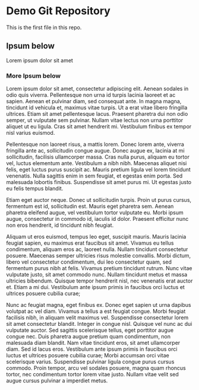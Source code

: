 # Demo Git Repository

This is the first file in this repo.

## Ipsum below

Lorem ipsum dolor sit amet

### More Ipsum below
Lorem ipsum dolor sit amet, consectetur adipiscing elit. Aenean sodales in odio quis viverra. Pellentesque non urna id turpis lacinia laoreet et ac sapien. Aenean et pulvinar diam, sed consequat ante. In magna magna, tincidunt id vehicula et, maximus vitae turpis. Ut a erat vitae libero fringilla ultrices. Etiam sit amet pellentesque lacus. Praesent pharetra dui non odio semper, ut vulputate sem pulvinar. Nullam vitae lectus non urna porttitor aliquet ut eu ligula. Cras sit amet hendrerit mi. Vestibulum finibus ex tempor nisl varius euismod.

Pellentesque non laoreet risus, a mattis lorem. Donec lorem ante, viverra fringilla ante ac, sollicitudin congue augue. Donec augue ex, lacinia at mi sollicitudin, facilisis ullamcorper massa. Cras nulla purus, aliquam eu tortor vel, luctus elementum ante. Vestibulum a nibh nibh. Maecenas aliquet nisi felis, eget luctus purus suscipit ac. Mauris pretium ligula vel lorem tincidunt venenatis. Nulla sagittis enim in sem feugiat, et egestas enim porta. Sed malesuada lobortis finibus. Suspendisse sit amet purus mi. Ut egestas justo eu felis tempus blandit.

Etiam eget auctor neque. Donec ut sollicitudin turpis. Proin ut purus cursus, fermentum est id, sollicitudin est. Mauris eget pharetra sem. Aenean pharetra eleifend augue, vel vestibulum tortor vulputate eu. Morbi ipsum augue, consectetur in commodo id, iaculis id dolor. Praesent efficitur nunc non eros hendrerit, id tincidunt nibh feugiat.

Aliquam ut eros euismod, tempus leo eget, suscipit mauris. Mauris lacinia feugiat sapien, eu maximus erat faucibus sit amet. Vivamus eu tellus condimentum, aliquam eros ac, laoreet nulla. Nullam tincidunt consectetur posuere. Maecenas semper ultricies risus molestie convallis. Morbi dictum, libero vel consectetur condimentum, dui leo consectetur quam, sed fermentum purus nibh at felis. Vivamus pretium tincidunt rutrum. Nunc vitae vulputate justo, sit amet commodo nunc. Nullam tincidunt metus et massa ultricies bibendum. Quisque tempor hendrerit nisl, nec venenatis erat auctor et. Etiam a mi dui. Vestibulum ante ipsum primis in faucibus orci luctus et ultrices posuere cubilia curae;

Nunc ac feugiat magna, eget finibus ex. Donec eget sapien ut urna dapibus volutpat ac vel diam. Vivamus a tellus a est feugiat congue. Morbi feugiat facilisis nibh, in aliquam velit maximus vel. Suspendisse consectetur lorem sit amet consectetur blandit. Integer in congue nisl. Quisque vel nunc ac dui vulputate auctor. Sed sagittis scelerisque tellus, eget porttitor augue congue nec. Duis pharetra augue pretium quam condimentum, non malesuada diam blandit. Nam vitae tincidunt eros, sit amet ullamcorper diam. Sed id lacus eros. Vestibulum ante ipsum primis in faucibus orci luctus et ultrices posuere cubilia curae; Morbi accumsan orci vitae scelerisque varius. Suspendisse pulvinar ligula congue purus cursus commodo. Proin tempor, arcu vel sodales posuere, magna quam rhoncus tortor, nec condimentum tortor lorem vitae justo. Nullam vitae velit sed augue cursus pulvinar a imperdiet metus.